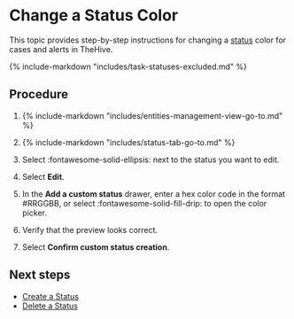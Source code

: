 # Change a Status Color

<!-- md:permission `[admin] managePlatform` -->

This topic provides step-by-step instructions for changing a [status](about-statuses.md) color for cases and alerts in TheHive.

{% include-markdown "includes/task-statuses-excluded.md" %}

<h2>Procedure</h2>

1. {% include-markdown "includes/entities-management-view-go-to.md" %}

2. {% include-markdown "includes/status-tab-go-to.md" %}

3. Select :fontawesome-solid-ellipsis: next to the status you want to edit.

4. Select **Edit**.

5. In the **Add a custom status** drawer, enter a hex color code in the format #RRGGBB, or select :fontawesome-solid-fill-drip: to open the color picker.

6. Verify that the preview looks correct.

7. Select **Confirm custom status creation**.

<h2>Next steps</h2>

* [Create a Status](create-a-status.md)
* [Delete a Status](delete-a-status.md)